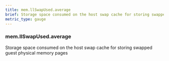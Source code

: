 ```yaml
---
title: mem.llSwapUsed.average
brief: Storage space consumed on the host swap cache for storing swapped guest physical memory pages
metric_type: gauge
---
```

### mem.llSwapUsed.average

Storage space consumed on the host swap cache for storing swapped guest physical memory pages